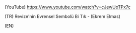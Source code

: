 (YouTube) https://www.youtube.com/watch?v=cJewUoTPx7c

(TR) Revize'nin Evrensel Sembolü Bi Tık - (Ekrem Elmas)

(EN)
